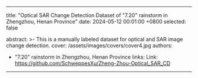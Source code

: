 
---
title:          "Optical SAR Change Detection Dataset of "7.20" rainstorm in Zhengzhou, Henan Province"
date:           2024-05-12 00:01:00 +0800
selected:       false

abstract: >-
 This is a manually labeled dataset for optical and SAR image change detection.
cover:          /assets/images/covers/cover4.jpg
authors:
  - "7.20" rainstorm in Zhengzhou, Henan Province
links:
  Link: https://github.com/SchweppesXu/Zheng-Zhou-Optical_SAR_CD
---
